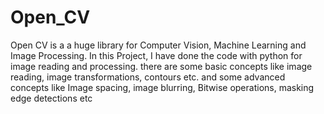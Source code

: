 # Open_CV
Open CV is a a huge library for Computer Vision, Machine Learning and Image Processing. In this Project, I have done the code with python for image reading and processing.  there are some basic concepts like image reading, image transformations, contours etc. and some advanced concepts like Image spacing, image blurring, Bitwise operations, masking edge detections etc 
